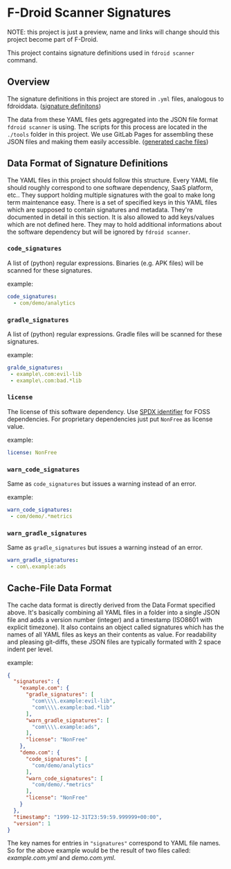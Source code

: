 # F-Droid Scanner Signatures

NOTE: this project is just a preview, name and links will change should this
project become part of F-Droid.

This project contains signature definitions used in `fdroid scanner` command.

## Overview

The signature definitions in this project are stored in `.yml` files, analogous
to fdroiddata. ([signature
definitons](https://gitlab.com/uniqx/fdroid-scanner-signatures/-/tree/master/sigs))

The data from these YAML files gets aggregated into the JSON file format
`fdroid scanner` is using.  The scripts for this process are located in the
`./tools` folder in this project.  We use GitLab Pages for assembling these
JSON files and making them easily accessible. ([generated cache
files](https://uniqx.gitlab.io/fdroid-scanner-signatures))


## Data Format of Signature Definitions

The YAML files in this project should follow this structure. Every YAML file
should roughly correspond to one software dependency, SaaS platform, etc..
They support holding multiple signatures with the goal to make long term
maintenance easy.  There is a set of specified keys in this YAML files which
are supposed to contain signatures and metadata.  They're documented in detail
in this section.  It is also allowed to add keys/values which are not defined
here.  They may to hold additional informations about the software dependency
but will be ignored by `fdroid scanner`.

### `code_signatures`

A list of (python) regular expressions. Binaries (e.g. APK files) will be
scanned for these signatures.

example:

```yaml
code_signatures:
  - com/demo/analytics
```

### `gradle_signatures`

A list of (python) regular expressions. Gradle files will be scanned for these
signatures.

example:

```yaml
gralde_signatures:
 - example\.com:evil-lib
 - example\.com:bad.*lib
```

### `license`

The license of this software dependency. Use [SPDX
identifier](https://spdx.org/licenses/) for FOSS dependencies. For proprietary
dependencies just put `NonFree` as license value.

example:

```yaml
license: NonFree
```

### `warn_code_signatures`

Same as `code_signatures` but issues a warning instead of an error.

example:

```yaml
warn_code_signatures:
 - com/demo/.*metrics
```

### `warn_gradle_signatures`

Same as `gradle_signatures` but issues a warning instead of an error.

```yaml
warn_gradle_signatures:
 - com\.example:ads
```

## Cache-File Data Format

The cache data format is directly derived from the Data Format specified above.
It's basically combining all YAML files in a folder into a single JSON file
and adds a version number (integer) and a timestamp (ISO8601 with explicit
timezone). It also contains an object called signatures which has the names of
all YAML files as keys an their contents as value. For readability and pleasing
git-diffs, these JSON files are typically formated with 2 space indent per
level.

example:

```json
{
  "signatures": {
    "example.com": {
      "gradle_signatures": [
        "com\\\\.example:evil-lib",
        "com\\\\.example:bad.*lib"
      ],
      "warn_gradle_signatures": [
        "com\\\\.example:ads",
      ],
      "license": "NonFree"
    },
    "demo.com": {
      "code_signatures": [
        "com/demo/analytics"
      ],
      "warn_code_signatures": [
        "com/demo/.*metrics"
      ],
      "license": "NonFree"
    }
  },
  "timestamp": "1999-12-31T23:59:59.999999+00:00",
  "version": 1
}
```

The key names for entries in `"signatures"` correspond to YAML file names. So
for the above example would be the result of two files called:
_example.com.yml_ and _demo.com.yml_.
